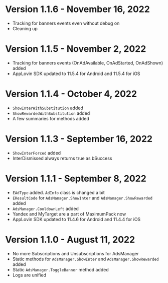 ﻿# Version 1.1.6 - November 16, 2022
* Tracking for banners events even without debug on
* Cleaning up

# Version 1.1.5 - November 2, 2022
* Tracking for banners events (OnAdAvailable, OnAdStarted, OnAdShown) added
* AppLovin SDK updated to 11.5.4 for Android and 11.5.4 for iOS

# Version 1.1.4 - October 4, 2022
* `ShowInterWithSubstitution` added
* `ShowRewardedWithSubstitution` added
* A few summaries for methods added

# Version 1.1.3 - September 16, 2022
* `ShowInterForced` added
* InterDismissed always returns true as bSuccess

# Version 1.1.1 - September 8, 2022
* `EAdType` added. `AdInfo` class is changed a bit
* `EResultCode` for `AdsManager.ShowInter` and `AdsManager.ShowRewarded` added
* `AdsManager.CooldownLeft` added
* Yandex and MyTarget are a part of MaximumPack now
* AppLovin SDK updated to 11.4.6 for Android and 11.4.4 for iOS

# Version 1.1.0 - August 11, 2022
* No more Subscriptions and Unsubscriptions for AdsManager
* Static methods for `AdsManager.ShowInter` and `AdsManager.ShowRewarded` added
* Static `AdsManager.ToggleBanner` method added
* Logs are unified

